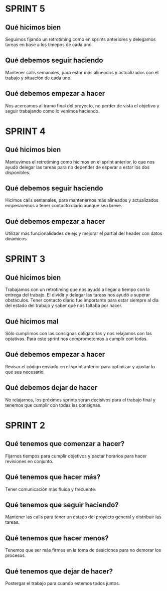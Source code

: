 # SPRINT 5

## Qué hicimos bien
Seguimos fijando un retrotiming como en sprints anteriores y delegamos tareas en base a los timepos de cada uno.

## Qué debemos seguir haciendo
Mantener calls semanales, para estar más alineados y actualizados con el trabajo y situación de cada uno.

## Qué debemos empezar a hacer
Nos acercamos al tramo final del proyecto, no perder de vista el objetivo y seguir trabajando como lo venimos haciendo. 


# SPRINT 4

## Qué hicimos bien
Mantuvimos el retrotiming como hicimos en el sprint anterior, lo que nos ayudó delegar las tareas para no depender de esperar a estar los dos disponibles.

## Qué debemos seguir haciendo
Hicimos calls semanales, para mantenernos más alineados y actualizados empesaremos a tener contacto diario aunque sea breve.

## Qué debemos empezar a hacer
Utilizar más funcionalidades de ejs y mejorar el partial del header con datos dinámicos.



# SPRINT 3

## Qué hicimos bien
Trabajamos con un retrotiming que nos ayudó a llegar a tiempo con la entrega del trabajo. El dividir y delegar las tareas nos ayudó a superar obstáculos. Tener contacto diario fue importante para estar siempre al día del estado del trabajo y saber qué nos faltaba por hacer.

## Qué hicimos mal
Sólo cumplimos con las consignas obligatorias y nos relajamos con las optativas. Para este sprint nos comprometemos a cumplir con todas.

## Qué debemos empezar a hacer
Revisar el código enviado en el sprint anterior para optimizar y ajustar lo que sea necesario.

## Qué debemos dejar de hacer
No relajarnos, los próximos sprints serán decisivos para el trabajo final y tenemos que cumplir con todas las consignas.


# SPRINT 2

## Qué tenemos que comenzar a hacer?
Fijarnos tiempos para cumplir objetivos y pactar horarios para hacer revisiones en conjunto.

## Qué tenemos que hacer más?
Tener comunicación más fluida y frecuente. 

## Qué tenemos que seguir haciendo?
Mantener las calls para tener un estado del proyecto general y distribuir las tareas.

## Qué tenemos que hacer menos?
Tenemos que ser más firmes en la toma de desiciones para no demorar los procesos.

## Qué tenemos que dejar de hacer?
Postergar el trabajo para cuando estemos todos juntos.
